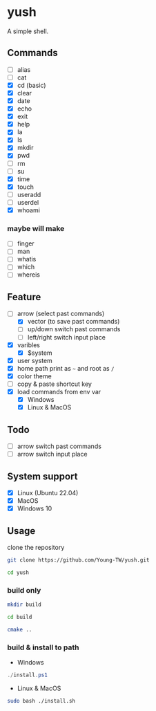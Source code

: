 # yush

A simple shell.  

## Commands

- [ ] alias
- [ ] cat
- [x] cd (basic)
- [x] clear
- [x] date
- [x] echo
- [x] exit
- [x] help
- [x] la
- [x] ls
- [x] mkdir
- [x] pwd
- [ ] rm
- [ ] su
- [x] time
- [x] touch
- [ ] useradd
- [ ] userdel
- [x] whoami

### maybe will make
- [ ] finger
- [ ] man
- [ ] whatis
- [ ] which
- [ ] whereis

## Feature

- [ ] arrow (select past commands)
    - [x] vector (to save past commands)
    - [ ] up/down switch past commands
    - [ ] left/right switch input place
- [x] varibles
    - [x] $system
- [x] user system
- [x] home path print as `~` and root as `/`
- [x] color theme
- [ ] copy & paste shortcut key
- [x] load commands from env var
    - [x] Windows
    - [x] Linux & MacOS

## Todo

- [ ] arrow switch past commands
- [ ] arrow switch input place

## System support

- [x] Linux (Ubuntu 22.04)
- [x] MacOS
- [x] Windows 10

## Usage

clone the repository  

```sh
git clone https://github.com/Young-TW/yush.git

cd yush
```

### build only

```sh
mkdir build

cd build

cmake ..
```

### build & install to path

- Windows 

```ps1
./install.ps1
```

- Linux & MacOS 

```sh
sudo bash ./install.sh
```